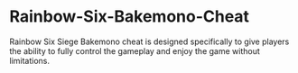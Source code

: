 # Rainbow-Six-Bakemono-Cheat
Rainbow Six Siege Bakemono cheat is designed specifically to give players the ability to fully control the gameplay and enjoy the game without limitations.
